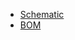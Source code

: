 
<ul>
  <li><a href="MatrixMixer.pdf">Schematic</a></li>
  <li><a href="MatrixMixer.xml">BOM</a></li>
</ul>
